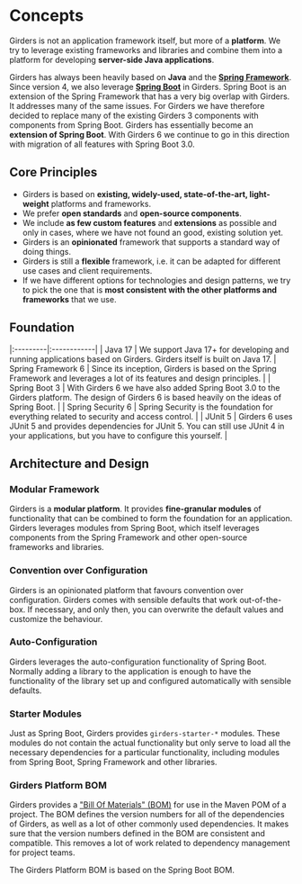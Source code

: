 # Concepts

Girders is not an application framework itself, but more of a **platform**. We try to leverage existing frameworks and
libraries and combine them into a platform for developing **server-side Java applications**.

Girders has always been heavily based on **Java** and the
**[Spring Framework](https://projects.spring.io/spring-framework/)**. Since version 4, we also leverage
**[Spring Boot](https://projects.spring.io/spring-boot/)** in Girders. Spring Boot is an extension of the Spring
Framework that has a very big overlap with Girders. It addresses many of the same issues. For Girders we have
therefore decided to replace many of the existing Girders 3 components with components from Spring Boot. Girders has
essentially become an **extension of Spring Boot**.
With Girders 6 we continue to go in this direction with migration of all features with Spring Boot 3.0.


## Core Principles

* Girders is based on **existing, widely-used, state-of-the-art, light-weight** platforms and frameworks.
* We prefer **open standards** and **open-source components**.
* We include **as few custom features** and **extensions** as possible and only in cases, where we have not found an
  good, existing solution yet.
* Girders is an **opinionated** framework that supports a standard way of doing things.
* Girders is still a **flexible** framework, i.e. it can be adapted for different use cases and client requirements.
* If we have different options for technologies and design patterns, we try to pick the one that is **most consistent
  with the other platforms and frameworks** that we use.

## Foundation

|:---------|:------------|
| Java 17 | We support Java 17+ for developing and running applications based on Girders. Girders itself is built on Java 17.
| Spring Framework 6 | Since its inception, Girders is based on the Spring Framework and leverages a lot of its features and design principles. |
| Spring Boot 3 | With Girders 6 we have also added Spring Boot 3.0 to the Girders platform. The design of Girders 6 is based heavily on the ideas of Spring Boot. |
| Spring Security 6 | Spring Security is the foundation for everything related to security and access control. |
| JUnit 5 | Girders 6 uses JUnit 5 and provides dependencies for JUnit 5. You can still use JUnit 4 in your applications, but you have to configure this yourself. |

## Architecture and Design

### Modular Framework

Girders is a **modular platform**. It provides **fine-granular modules** of functionality that can be combined to form
the foundation for an application. Girders leverages modules from Spring Boot, which itself leverages components from
the Spring Framework and other open-source frameworks and libraries.

### Convention over Configuration

Girders is an opinionated platform that favours convention over configuration. Girders comes with sensible defaults that
work out-of-the-box. If necessary, and only then, you can overwrite the default values and customize the behaviour.

### Auto-Configuration

Girders leverages the auto-configuration functionality of Spring Boot. Normally adding a library to the application is
enough to have the functionality of the library set up and configured automatically with sensible defaults.

### Starter Modules

Just as Spring Boot, Girders provides `girders-starter-*` modules. These modules do not contain the actual
functionality but only serve to load all the necessary dependencies for a particular functionality, including modules
from Spring Boot, Spring Framework and other libraries.

### Girders Platform BOM

Girders provides a ["Bill Of Materials" (BOM)](../features/bom.html) for use in the Maven POM of a project. The BOM
defines the version numbers for all of the dependencies of Girders, as well as a lot of other commonly used
dependencies. It makes sure that the version numbers defined in the BOM are consistent and compatible. This removes a
lot of work related to dependency management for project teams.

The Girders Platform BOM is based on the Spring Boot BOM.
